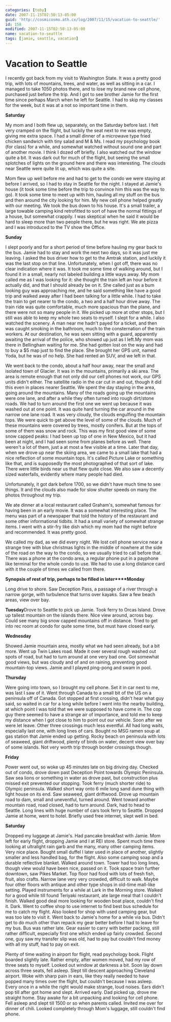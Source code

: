 ```yaml
---
categories: [toby]
date: 2007-11-15T02:50:13-05:00
guid: 'http://cosmicosmo.ath.cx/log/2007/11/15/vacation-to-seattle/'
id: 158
modified: 2007-11-15T02:50:13-05:00
name: vacation-to-seattle
tags: [jamie, seattle, vacation]
---
```


Vacation to Seattle
===================

I recently got back from my visit to Washington State.  It was a pretty good trip, with lots of mountains, trees, and water, as well as sitting in a car.  I managed to take 1050 photos there, and to lose my brand new cell phone, purchased just before the trip.  And I got to see brother Jamie for the first time since perhaps March when he left for Seattle.  I had to skip my classes for the week, but it was at a not so important time in them.

**Saturday**

My mom and I both flew up, separately, on the Saturday before last.  I felt very cramped on the flight, but luckily the seat next to me was empty, giving me extra space.  I had a small dinner of a microwave type fried chicken sandwich with tiny salad and M & Ms.  I read my psychology book (for class) for a while, and somewhat watched without sound one and part of another movie.  I think I dozed off briefly.  I also watched out the window quite a bit.  It was dark out for much of the flight, but seeing the small splotches of lights on the ground here and there was interesting.  The clouds near Seattle were quite lit up, which was quite a site.

Mom flew up well before me and had to get to the condo we were staying at before I arrived, so I had to stay in Seattle for the night.  I stayed at Jamie's house (it took some time before the trip to convince him this was the way to go).  It took some time to meet up with him, hauling all my stuff on the bus and then around the city looking for him.  My new cell phone helped greatly with our meeting.  We took the bus down to his house.  It's a small trailer, a large towable camping kind retrofitted to sort of have the normal fittings of a house, but somewhat crappily.  I was skeptical when he said it would be hard to sleep more than two people there, but he was right.  We ate pizza and I was introduced to the TV show the Office.

**Sunday**

I slept poorly and for a short period of time before hauling my gear back to the bus.   Jamie had to stay and work the next two days, so it was just me leaving.  I asked the bus driver how to get to the Amtrak station, and luckily it was the last stop on that line.  Unfortunately, when I got off, there was no clear indication where it was.  It took me some time of walking around, but I found it in a small, nearly not labeled building a little ways away.  My mom called me as I was looking for it:  she thought the train left an hour before it actually did, and that I should already be on it.  She called just as a bum looking guy was approaching me, and he said something like have a good trip and walked away after I had been talking for a little while.  I had to take the train to get nearer to the condo, a two and a half hour drive away.  The train ride was quite comfortable, much more spacious than the plane, and there were not so many people in it.  We picked up more at other stops, but I still was able to keep my whole two seats to myself.  I slept for a while.  I also watched the scenery.  A man near me hadn't payed for a ticket, and then was caught smoking in the bathroom, much to the consternation of the train workers.  At our destination, he was seen sitting with a guard, apparently awaiting the arrival of the police, who showed up just as I left.My mom was there in Bellingham waiting for me.  She had gotten lost on the way and had to buy a $5 map just to find the place.  She brought her GPS unit, named Yoda, but he was of no help.  She had rented an SUV, and we left in that.

We went back to the condo, about a half hour away, near the small and isolated town of Glacier.  It was in the mountains, primarily a ski area.  The area is remote enough that not only did our cell phones not work, our GPS units didn't either.  The satellite radio in the car cut in and out, though it did this even in places nearer Seattle.  We spent the day staying in the area, going around the mountains.  Many of the roads going up the mountains were one lane, and after a while they often turned into rough dirt/stone roads.  We had to turn around the first one we went up because it was washed out at one point.  It was quite hard turning the car around in the narrow one lane road.  It was very cloudy, the clouds engulfing the mountain tops.  We were quick to get above the level of some of the clouds.  Much of these mountains were covered by trees, mostly conifers.  But at the tops of some of them was snow and rock.  This was my first good view of some snow capped peaks:  I had been up top of one in New Mexico, but it had been at night, and I had seen some from planes before as well.  There weren't a lot of them, just a at most a few visible at a time.  Later that day, when we drove up near the skiing area, we came to a small lake that had a nice reflection of some mountain tops.  It's called Picture Lake or something like that, and is supposedly the most photographed of that sort of lake.  There were little birds near us that flew quite close.  We also saw a decently sized waterfalls, evidently where many people had died.

Unfortunately, it got dark before 1700, so we didn't have much time to see things.  It and the clouds also made for slow shutter speeds on many the photos throughout my trip.

We ate dinner at a local restaurant called Graham's, somewhat famous for having been in an early movie.  It was a somewhat interesting place.  The menu was part of a newspaper that told the history of the restaurant and some other informational tidbits.  It had a small variety of somewhat strange items.  I went with a stir-fry like dish which my mom had the night before and recommended.  It was pretty good.

We called my dad, as we did every night.  We lost cell phone service near a strange tree with blue christmas lights in the middle of nowhere at the side of the road on the way to the condo, so we usually tried to call before that.  There was a phone at the condo area, a regular phone put in a payphone like terminal for the whole condo to use.  We had to use a long distance card with it the couple of times we called from there.

**Synopsis of rest of trip, perhaps to be filled in later****Monday**

Long drive to shore.  Saw Deception Pass, a passage of a river through a narrow gorge, with turbulence that turns over kayaks.  Saw a few beach areas, view over bay.

**Tuesday**Drove to Seattle to pick up Jamie.  Took ferry to Orcas Island.  Drove up tallest mountain on the islands there.  Nice view around, across bay.  Could see many big snow capped mountains off in distance.  Tried to get into rec room at condo for quite some time, but must have closed early.

**Wednesday**

Showed Jamie mountain area, mostly what we had seen already, but a bit more.  Went up Twin Lakes road.  Made it over several rough washed out spots of road, but had to turn around at one very bad one.  Got somewhat good views, but was cloudy and of and on raining, preventing good mountain-top views.  Jamie and I played ping-pong and swam in pool.

**Thursday**

Were going into town, so I brought my cell phone.  Set it in car next to me, was last I saw of it.  Went through Canada to a small bit of the US on a peninsula off of Canada.  Got stopped at first crossing, didn't hear what guy said, so waited in car for a long while before I went into the nearby building, at which point I was told that we were supposed to have come in.  The cop guy there seemed to have a strange air of importance, and told me to keep my distance when I got close to him to point out our vehicle.  Soon after we were let leave.  Other three crossings much less eventful.  All had long waits, especially last one, with long lines of cars.  Bought no MSG ramen soup at gas station that Jamie ended up getting.  Rocky beach on peninsula with lots of seaweed, giant driftwood, plenty of birds on water, decent view over bay of some islands.  Not very worth trip through border crossings though.

**Friday**

Power went out, so woke up 45 minutes late on big driving day.  Checked out of condo, drove down past Deception Point towards Olympic Peninsula.  Saw sea lions or something in water as drove past, but construction plus missed exit prevented our stopping.  Took ferry (much shorter ride) to Olympic peninsula.  Walked short way onto 6 mile long sand dune thing with light house on its end.  Saw seaweed, giant driftwood.  Drove up mountain road to dam, small and uneventful, turned around.  Went toward another mountain road, road closed, had to turn around.  Dark, had to head to Seattle.  Long lines with huge number of cars took ferry to Seattle.  Dropped Jamie at home, went to hotel.  Briefly used free internet, slept well in bed.

**Saturday**

Dropped my luggage at Jamie's.  Had pancake breakfast with Jamie.  Mom left for early flight, dropping Jamie and I at REI store.  Spent much time there looking at ultralight rain garb and the many, many other camping items.  Very nice place.  Bought small duffel I later used in place of another, slightly smaller and less handled bag, for the flight.  Also some camping soap and a durable reflective blanket.  Walked around town.  Tower had too long lines, though view would have been nice, passed on it.  Took space train further downtown, saw Pikes Market.  Top floor had food with lots of fresh fish, fruit, also crafts.  Narrow lane very very crowded, difficult to walk.  Maybe four other floors with antique and other type shops in old-time mall-like setting.  Played instruments for a while at Lark in the Morning store.  Walked for a good while till found Teriyaki restaurant, ate large meal that I couldn't finish.  Walked good deal more looking for wooden boat place, couldn't find it.  Dark.  Went to coffee shop to use internet to find best bus schedule for me to catch my flight.  Also looked for shop with used camping gear, but was too late to visit it.  Went back to Jamie's home for a while via bus.  Didn't get to do much other than repack my gear better before I had to leave for my bus.  Bus was rather late.  Gear easier to carry with better packing, still rather difficult, especially first one which ended up fairly crowded.  Second one, guy saw my transfer slip was old, had to pay but couldn't find money with all my stuff, had to pay on exit.

Plenty of time waiting in airport for flight, read psychology book.  Flight boarded slightly late.  Rather empty, after women moved, had my row of three seats to myself.  Looked out window at darkness a bit.  Soon lay down across three seats, fell asleep.  Slept till descent approaching Cleveland airport.  Woke with sharp pain in ears, like they really needed to have popped many times over the flight, but couldn't because I was asleep.  Every once in a while the right would make strange, loud noises.  Ears didn't pop till after got home and slept.  Arrived early.  Dad picked up, drove me straight home.  Stay awake for a bit unpacking and looking for cell phone.  Fell asleep and slept till 1500 or so when parents called.  Invited me over for dinner of chili.  Looked completely through Mom's luggage, still couldn't find phone.
